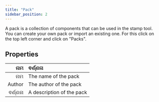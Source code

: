 ```yaml
---
title: "Pack"
sidebar_position: 2
---
```


A pack is a collection of components that can be used in the stamp tool. You can create your own pack or import an existing one. For this click on the top left corner and click on "Packs".

## Properties

|      ନାମ | ଵର୍ଣ୍ଣନା                  |
| --------:|:------------------------- |
|      ନାମ | The name of the pack      |
|   Author | The author of the pack    |
| ଵର୍ଣ୍ଣନା | A description of the pack |
